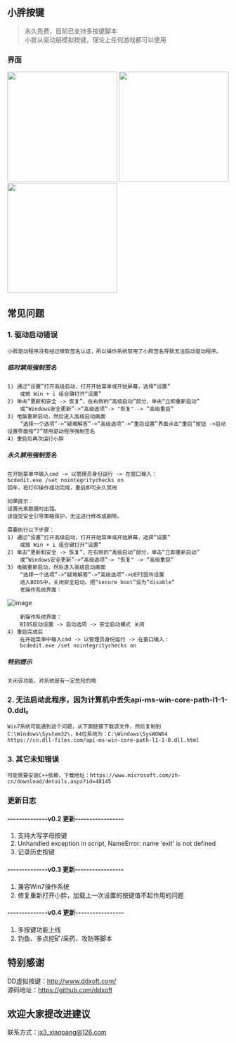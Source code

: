 ## 小胖按键
>永久免费，目前已支持多按键脚本  
>小胖从驱动层模拟按键，理论上任何游戏都可以使用  
### 界面
<img src="https://user-images.githubusercontent.com/43092492/169019857-92c1698f-787f-4806-bc9f-f8594683556c.png" width="250px">  <img src="https://user-images.githubusercontent.com/43092492/169019964-0239b51e-ed0b-493e-a565-a8d5cafaf12a.png" width="250px">  <img src="https://user-images.githubusercontent.com/43092492/169020019-8c4f8e05-22f6-4781-9037-20d2f0c32b73.png" width="250px">

## 常见问题
### 1. 驱动启动错误  
	小胖驱动程序没有经过微软签名认证，所以操作系统禁用了小胖签名导致无法启动驱动程序。 
##### 临时禁用强制签名
	1) 通过“设置”打开高级启动，打开开始菜单或开始屏幕，选择“设置”  
		或按 Win + i 组合键打开“设置”  
	2) 单击“更新和安全 -> 恢复”，在右侧的“高级启动”部分，单击“立即重新启动”
		或“Windows安全更新”->“高级选项”-> "恢复" -> “高级重启”  
	3) 电脑重新启动，然后进入高级启动画面  
		“选择一个选项”->“疑难解答”->“高级选项”->“重启设置”界面点击“重启”按钮 ->启动设置界面按“7”禁用驱动程序强制签名  
	4) 重启后再次运行小胖  
##### 永久禁用强制签名
	在开始菜单中输入cmd -> 以管理员身份运行 -> 在窗口输入：  
	bcdedit.exe /set nointegritychecks on  
	回车，若打印操作成功完成，重启即可永久禁用  
	
	如果提示：
	设置元素数据时出错。
	该值受安全引导策略保护，无法进行修改或删除。

	需要执行以下步骤：
	1) 通过“设置”打开高级启动，打开开始菜单或开始屏幕，选择“设置”  
		或按 Win + i 组合键打开“设置”  
	2) 单击“更新和安全 -> 恢复”，在右侧的“高级启动”部分，单击“立即重新启动”
		或“Windows安全更新”->“高级选项”-> "恢复" -> “高级重启”  
	3) 电脑重新启动，然后进入高级启动画面  
		“选择一个选项”->“疑难解答”->“高级选项”->UEFI固件设置  
		进入BIOS中，关闭安全启动。把“secure boot”设为“disable”  
		老操作系统界面：  
![image](https://user-images.githubusercontent.com/43092492/169016541-5846b6d1-9d18-4608-82a2-a679df23563d.png)  
		
		新操作系统界面：  
		BIOS启动设置 -> 启动选项 -> 安全启动模式 关闭  
	4) 重启完成后
		在开始菜单中输入cmd -> 以管理员身份运行 -> 在窗口输入：  
		bcdedit.exe /set nointegritychecks on  
##### 特别提示
	关闭该功能，对系统是有一定危险的哦
### 2. 无法启动此程序，因为计算机中丢失api-ms-win-core-path-l1-1-0.ddl。
	Win7系统可能遇到这个问题，从下面链接下载该文件，然后复制到C:\Windows\System32\，64位系统为：C:\Windows\SysWOW64  
	https://cn.dll-files.com/api-ms-win-core-path-l1-1-0.dll.html
### 3. 其它未知错误
	可能需要安装C++依赖，下载地址：https://www.microsoft.com/zh-cn/download/details.aspx?id=48145
### 更新日志
#### --------------v0.2 更新-----------------  
1. 支持大写字母按键  
2. Unhandled exception in script, NameError: name 'exit' is not defined  
3. 记录历史按键  
#### --------------v0.3 更新-----------------  
1. 兼容Win7操作系统  
2. 修复重新打开小胖，加载上一次设置的按键值不起作用的问题
#### --------------v0.4 更新-----------------  
1. 多按键功能上线
2. 钓鱼、多点挖矿/采药、攻防等脚本  
## 特别感谢
DD虚拟按键：http://www.ddxoft.com/  
源码地址：https://github.com/ddxoft
## 欢迎大家提改进建议
联系方式：jx3_xiaopang@126.com
